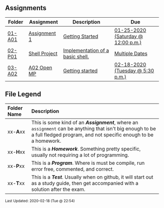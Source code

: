 ## Assignments
| Folder | Assignment | Description | Due|
 | ------------|------------|------------|------------|
 | [01-A01](https://github.com/rugbyprof/5143-Operating-Systems/tree/master/Assignments/01-A01) | [ Assignment 1 ](https://github.com/rugbyprof/5143-Operating-Systems/tree/master/Assignments/01-A01) | [ Getting Started](https://github.com/rugbyprof/5143-Operating-Systems/tree/master/Assignments/01-A01) | [01-25-2020 (Saturday @ 12:00 p.m.)](https://github.com/rugbyprof/5143-Operating-Systems/tree/master/Assignments/01-A01) |
 | [02-P01](https://github.com/rugbyprof/5143-Operating-Systems/tree/master/Assignments/02-P01) | [ Shell Project ](https://github.com/rugbyprof/5143-Operating-Systems/tree/master/Assignments/02-P01) | [ Implementation of a basic shell.](https://github.com/rugbyprof/5143-Operating-Systems/tree/master/Assignments/02-P01) | [Multiple Dates](https://github.com/rugbyprof/5143-Operating-Systems/tree/master/Assignments/02-P01) |
 | [03-A02](https://github.com/rugbyprof/5143-Operating-Systems/tree/master/Assignments/03-A02) | [ A02 Open MP ](https://github.com/rugbyprof/5143-Operating-Systems/tree/master/Assignments/03-A02) | [ Getting started](https://github.com/rugbyprof/5143-Operating-Systems/tree/master/Assignments/03-A02) | [02-18-2020 (Tuesday @ 5:30 p.m.)](https://github.com/rugbyprof/5143-Operating-Systems/tree/master/Assignments/03-A02) |

    
## File Legend

| Folder Name | Description |
|:-----------|:-------------|
|xx-**A**xx | This is some kind of an ***Assignment***, where an `assignment` can be anything that isn't big enough to be a full fledged program, and not specific enough to be a homework. |
|xx-**H**xx | This is a ***Homework***. Something pretty specific, usually not requiring a lot of programming. |
|xx-**P**xx | This is a ***Program***. Where is must be compile, run error free, commented, and correct. |
|xx-**T**xx | This is a ***Test***. Usually when on github, it will start out as a study guide, then get accompanied with a solution after the exam. |

    
<sup>Last Updated: 2020-02-18 (Tue @ 22:54)</sup>